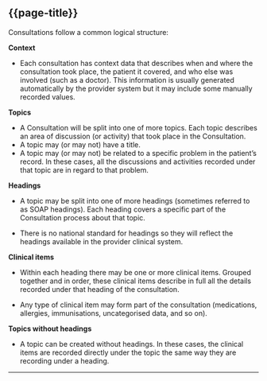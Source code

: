 ## {{page-title}}

Consultations follow a common logical structure:

**Context**

- Each consultation has context data that describes when and where the consultation took place, the patient it covered, and who else was involved (such as a doctor). This information is usually generated automatically by the provider system but it may include some manually recorded values.

**Topics**

- A Consultation will be split into one of more topics. Each topic describes an area of discussion (or activity) that took place in the Consultation.
- A topic may (or may not) have a title.
- A topic may (or may not) be related to a specific problem in the patient’s record. In these cases, all the discussions and activities recorded under that topic are in regard to that problem.

**Headings**

- A topic may be split into one of more headings (sometimes referred to as SOAP headings). Each heading covers a specific part of the Consultation process about that topic.

- There is no national standard for headings so they will reflect the headings available in the provider clinical system.

**Clinical items**

- Within each heading there may be one or more clinical items. Grouped together and in order, these clinical items describe in full all the details recorded under that heading of the consultation.

- Any type of clinical item may form part of the consultation (medications, allergies, immunisations, uncategorised data, and so on).

**Topics without headings**

- A topic can be created without headings. In these cases, the clinical items are recorded directly under the topic the same way they are recording under a heading.

---